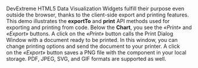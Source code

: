 DevExtreme HTML5 Data Visualization Widgets fulfill their purpose even outside the browser, thanks to&nbsp;the client-side export and printing features. This demo illustrates the **exportTo** and **print** API methods used for exporting and printing from code. Below the **Chart**, you see the _&laquo;Print&raquo;_ and _&laquo;Export&raquo;_ buttons. A&nbsp;click on&nbsp;the _&laquo;Print&raquo;_ button calls the Print Dialog Window with a&nbsp;document ready to&nbsp;be&nbsp;printed. In&nbsp;this window, you can change printing options and send the document to&nbsp;your printer. A&nbsp;click on&nbsp;the _&laquo;Export&raquo;_ button saves a&nbsp;PNG file with the component in&nbsp;your local storage. PDF, JPEG, SVG, and GIF formats are supported as&nbsp;well.